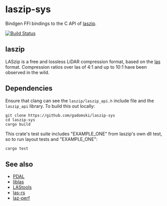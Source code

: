 # laszip-sys

Bindgen FFI bindings to the C API of [laszip](https://www.laszip.org/).

[![Build Status](https://travis-ci.org/gadomski/laszip-sys.svg?branch=master)](https://travis-ci.org/gadomski/laszip-sys)

## laszip

LASzip is a free and lossless LiDAR compression format, based on the [las](https://www.asprs.org/committee-general/laser-las-file-format-exchange-activities.html) format.
Compression ratios over las of 4:1 and up to 10:1 have been observed in the wild.

## Dependencies

Ensure that clang can see the `laszip/laszip_api.h` include file and the `laszip_api` library.
To build this out locally:

```
git clone https://github.com/gadomski/laszip-sys
cd laszip-sys
cargo build
```

This crate's test suite includes "EXAMPLE_ONE" from laszip's own dll test, so to run layout tests and "EXAMPLE_ONE":

```bash
cargo test
```

## See also

- [PDAL](https://www.pdal.io/)
- [liblas](https://www.liblas.org/)
- [LAStools](https://rapidlasso.com/lastools/)
- [las-rs](https://github.com/gadomski/las-rs)
- [laz-perf](https://github.com/hobu/laz-perf)
